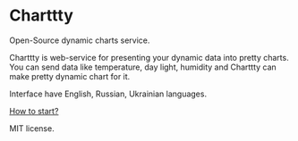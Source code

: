 # Сharttty

Open-Source dynamic charts service.

Charttty is web-service for presenting your dynamic data into pretty charts. You can send data like temperature, day light, humidity and Charttty can make pretty dynamic chart for it.

Interface have English, Russian, Ukrainian languages.

[How to start?](https://github.com/jmas/charttty/wiki)

MIT license.
